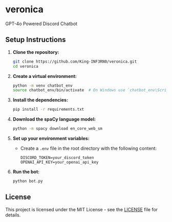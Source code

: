 # veronica
GPT-4o Powered Discord Chatbot

## Setup Instructions

1. **Clone the repository:**
    ```sh
    git clone https://github.com/King-INF3RN0/veronica.git
    cd veronica
    ```

2. **Create a virtual environment:**
    ```sh
    python -m venv chatbot_env
    source chatbot_env/bin/activate  # On Windows use `chatbot_env\Scripts\activate`
    ```

3. **Install the dependencies:**
    ```sh
    pip install -r requirements.txt
    ```

4. **Download the spaCy language model:**
    ```sh
    python -m spacy download en_core_web_sm
    ```

5. **Set up your environment variables:**
    - Create a `.env` file in the root directory with the following content:
        ```env
        DISCORD_TOKEN=your_discord_token
        OPENAI_API_KEY=your_openai_api_key
        ```

6. **Run the bot:**
    ```sh
    python bot.py
    ```


## License

This project is licensed under the MIT License - see the [LICENSE](LICENSE) file for details.
